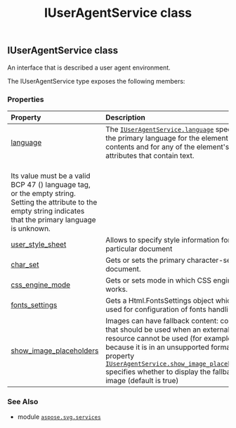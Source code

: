 ﻿---
title: IUserAgentService class
second_title: Aspose.SVG for Python via .NET API References
description: 
type: docs
weight: 50
url: /python-net/aspose.svg.services/iuseragentservice/
is_root: false
---

## IUserAgentService class

An interface that is described a user agent environment.



The IUserAgentService type exposes the following members:

### Properties
| Property | Description |
| :- | :- |
| [language](/svg/python-net/aspose.svg.services/iuseragentservice/language) | The [`IUserAgentService.language`](/svg/python-net/aspose.svg.services/iuseragentservice#language) specifies the primary language for the element's contents and for any of the element's attributes that contain text. <br/>Its value must be a valid BCP 47 () language tag, or the empty string. Setting the attribute to the empty string indicates that the primary language is unknown. |
| [user_style_sheet](/svg/python-net/aspose.svg.services/iuseragentservice/user_style_sheet) | Allows to specify style information for a particular document |
| [char_set](/svg/python-net/aspose.svg.services/iuseragentservice/char_set) | Gets or sets the primary character-set for a document. |
| [css_engine_mode](/svg/python-net/aspose.svg.services/iuseragentservice/css_engine_mode) | Gets or sets mode in which CSS engine works. |
| [fonts_settings](/svg/python-net/aspose.svg.services/iuseragentservice/fonts_settings) | Gets a Html.FontsSettings object which is used for configuration of fonts handling. |
| [show_image_placeholders](/svg/python-net/aspose.svg.services/iuseragentservice/show_image_placeholders) | Images can have fallback content: content that should be used when an external resource cannot be used (for example, because it is in an unsupported format). The property [`IUserAgentService.show_image_placeholders`](/svg/python-net/aspose.svg.services/iuseragentservice#show_image_placeholders) specifies whether to display the fallback image (default is true) |



### See Also
* module [`aspose.svg.services`](..)
